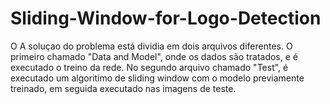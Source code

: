 # Sliding-Window-for-Logo-Detection

O A soluçao do problema está dividia em dois arquivos diferentes. O primeiro chamado "Data and Model", onde os dados são tratados, e é executado o treino da rede. No segundo arquivo chamado "Test", é executado um algoritimo de sliding window com o modelo previamente treinado, em seguida executado nas imagens de teste.
